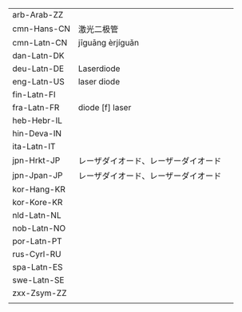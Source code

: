| | | |
|-|-|-|
| arb-Arab-ZZ |  |  |
| cmn-Hans-CN | 激光二极管 |  |
| cmn-Latn-CN | jīguāng èrjíguǎn |  |
| dan-Latn-DK |  |  |
| deu-Latn-DE | Laserdiode |  |
| eng-Latn-US | laser diode |  |
| fin-Latn-FI |  |  |
| fra-Latn-FR | diode [f] laser |  |
| heb-Hebr-IL |  |  |
| hin-Deva-IN |  |  |
| ita-Latn-IT |  |  |
| jpn-Hrkt-JP | レーザダイオード、レーザーダイオード |  |
| jpn-Jpan-JP | レーザダイオード、レーザーダイオード |  |
| kor-Hang-KR |  |  |
| kor-Kore-KR |  |  |
| nld-Latn-NL |  |  |
| nob-Latn-NO |  |  |
| por-Latn-PT |  |  |
| rus-Cyrl-RU |  |  |
| spa-Latn-ES |  |  |
| swe-Latn-SE |  |  |
| zxx-Zsym-ZZ |  |  |
|  |  |  |